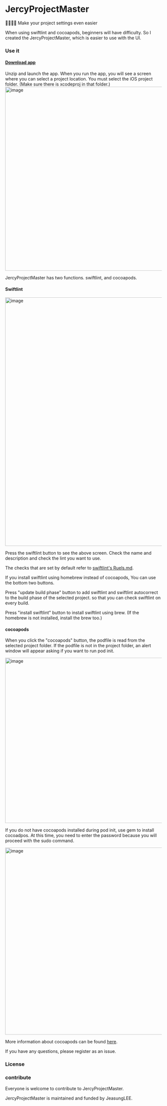 # JercyProjectMaster
👩‍💻👨‍💻 Make your project settings even easier

When using swiftlint and cocoapods, beginners will have difficulty.
So I created the JercyProjectMaster, which is easier to use with the UI.

### Use it
#### [Download app](https://github.com/JeaSungLEE/JercyProjectMaster/releases/download/1.1/JercyProjectMaster.app.zip)

Unzip and launch the app.
When you run the app, you will see a screen where you can select a project location.
You must select the iOS project folder. (Make sure there is xcodeproj in that folder.)
<img width="592" alt="image" src="https://user-images.githubusercontent.com/13097922/52180597-acd73300-282b-11e9-870e-db8bb2d6c079.png">

JercyProjectMaster has two functions.
swiftlint, and cocoapods.

#### Swiftlint
<img width="800" alt="image" src="https://user-images.githubusercontent.com/13097922/52180603-c2e4f380-282b-11e9-8cdc-d7d4277e59b0.png">

Press the swiftlint button to see the above screen.
Check the name and description and check the lint you want to use.

The checks that are set by default refer to 
[swiftlint's Ruels.md](https://github.com/realm/SwiftLint/blob/master/Rules.md).

If you install swiftlint using homebrew instead of cocoapods,
You can use the bottom two buttons.

Press "update build phase" button to add swiftlint and swiftlint autocorrect to the build phase of the selected project.
so that you can check swiftlint on every build.

Press "install swiftlint" button to install swiftlint using brew. (If the homebrew is not installed, install the brew too.)

#### cocoapods
When you click the "cocoapods" button, the podfile is read from the selected project folder.
If the podfile is not in the project folder, an alert window will appear asking if you want to run pod init.

<img width="532" alt="image" src="https://user-images.githubusercontent.com/13097922/52180755-a2b63400-282d-11e9-85ad-bc69d9549c4b.png">

If you do not have cocoapods installed during pod init, use gem to install cocoadpos.
At this time, you need to enter the password because you will proceed with the sudo command.

<img width="602" alt="image" src="https://user-images.githubusercontent.com/13097922/52180904-fb3a0100-282e-11e9-842f-9fe208009e10.png">

More information about cocoapods can be found [here](https://cocoapods.org).


If you have any questions, please register as an issue.


### License
### contribute
Everyone is welcome to contribute to JercyProjectMaster.



JercyProjectMaster is maintained and funded by JeasungLEE. 
